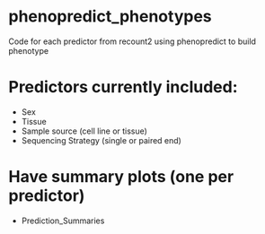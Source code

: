 # phenopredict_phenotypes
Code for each predictor from recount2 using phenopredict to build phenotype

# Predictors currently included:
- Sex
- Tissue 
- Sample source (cell line or tissue)
- Sequencing Strategy (single or paired end)

# Have summary plots (one per predictor)
- Prediction_Summaries